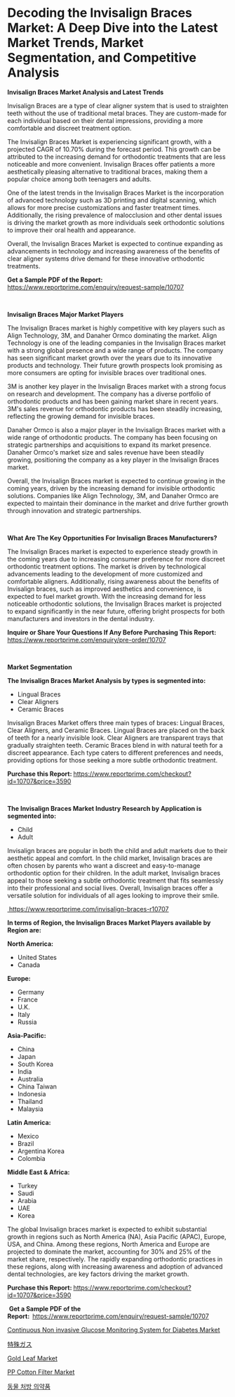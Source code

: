 <p><h1>Decoding the Invisalign Braces Market: A Deep Dive into the Latest Market Trends, Market Segmentation, and Competitive Analysis</h1></p><p><strong>Invisalign Braces Market Analysis and Latest Trends</strong></p>
<p><p>Invisalign Braces are a type of clear aligner system that is used to straighten teeth without the use of traditional metal braces. They are custom-made for each individual based on their dental impressions, providing a more comfortable and discreet treatment option.</p><p>The Invisalign Braces Market is experiencing significant growth, with a projected CAGR of 10.70% during the forecast period. This growth can be attributed to the increasing demand for orthodontic treatments that are less noticeable and more convenient. Invisalign Braces offer patients a more aesthetically pleasing alternative to traditional braces, making them a popular choice among both teenagers and adults.</p><p>One of the latest trends in the Invisalign Braces Market is the incorporation of advanced technology such as 3D printing and digital scanning, which allows for more precise customizations and faster treatment times. Additionally, the rising prevalence of malocclusion and other dental issues is driving the market growth as more individuals seek orthodontic solutions to improve their oral health and appearance.</p><p>Overall, the Invisalign Braces Market is expected to continue expanding as advancements in technology and increasing awareness of the benefits of clear aligner systems drive demand for these innovative orthodontic treatments.</p></p>
<p><strong>Get a Sample PDF of the Report:&nbsp;</strong> <a href="https://www.reportprime.com/enquiry/request-sample/10707">https://www.reportprime.com/enquiry/request-sample/10707</a></p>
<p>&nbsp;</p>
<p><strong>Invisalign Braces Major Market Players</strong></p>
<p><p>The Invisalign Braces market is highly competitive with key players such as Align Technology, 3M, and Danaher Ormco dominating the market. Align Technology is one of the leading companies in the Invisalign Braces market with a strong global presence and a wide range of products. The company has seen significant market growth over the years due to its innovative products and technology. Their future growth prospects look promising as more consumers are opting for invisible braces over traditional ones.</p><p>3M is another key player in the Invisalign Braces market with a strong focus on research and development. The company has a diverse portfolio of orthodontic products and has been gaining market share in recent years. 3M's sales revenue for orthodontic products has been steadily increasing, reflecting the growing demand for invisible braces.</p><p>Danaher Ormco is also a major player in the Invisalign Braces market with a wide range of orthodontic products. The company has been focusing on strategic partnerships and acquisitions to expand its market presence. Danaher Ormco's market size and sales revenue have been steadily growing, positioning the company as a key player in the Invisalign Braces market.</p><p>Overall, the Invisalign Braces market is expected to continue growing in the coming years, driven by the increasing demand for invisible orthodontic solutions. Companies like Align Technology, 3M, and Danaher Ormco are expected to maintain their dominance in the market and drive further growth through innovation and strategic partnerships.</p></p>
<p>&nbsp;</p>
<p><strong>What Are The Key Opportunities For Invisalign Braces Manufacturers?</strong></p>
<p><p>The Invisalign Braces market is expected to experience steady growth in the coming years due to increasing consumer preference for more discreet orthodontic treatment options. The market is driven by technological advancements leading to the development of more customized and comfortable aligners. Additionally, rising awareness about the benefits of Invisalign braces, such as improved aesthetics and convenience, is expected to fuel market growth. With the increasing demand for less noticeable orthodontic solutions, the Invisalign Braces market is projected to expand significantly in the near future, offering bright prospects for both manufacturers and investors in the dental industry.</p></p>
<p><strong>Inquire or Share Your Questions If Any Before Purchasing This Report:</strong> <a href="https://www.reportprime.com/enquiry/pre-order/10707">https://www.reportprime.com/enquiry/pre-order/10707</a></p>
<p>&nbsp;</p>
<p><strong>Market Segmentation</strong></p>
<p><strong>The Invisalign Braces Market Analysis by types is segmented into:</strong></p>
<p><ul><li>Lingual Braces</li><li>Clear Aligners</li><li>Ceramic Braces</li></ul></p>
<p><p>Invisalign Braces Market offers three main types of braces: Lingual Braces, Clear Aligners, and Ceramic Braces. Lingual Braces are placed on the back of teeth for a nearly invisible look. Clear Aligners are transparent trays that gradually straighten teeth. Ceramic Braces blend in with natural teeth for a discreet appearance. Each type caters to different preferences and needs, providing options for those seeking a more subtle orthodontic treatment.</p></p>
<p><strong>Purchase this Report:&nbsp;</strong><a href="https://www.reportprime.com/checkout?id=10707&price=3590">https://www.reportprime.com/checkout?id=10707&price=3590</a></p>
<p>&nbsp;</p>
<p><strong>The Invisalign Braces Market Industry Research by Application is segmented into:</strong></p>
<p><ul><li>Child</li><li>Adult</li></ul></p>
<p><p>Invisalign braces are popular in both the child and adult markets due to their aesthetic appeal and comfort. In the child market, Invisalign braces are often chosen by parents who want a discreet and easy-to-manage orthodontic option for their children. In the adult market, Invisalign braces appeal to those seeking a subtle orthodontic treatment that fits seamlessly into their professional and social lives. Overall, Invisalign braces offer a versatile solution for individuals of all ages looking to improve their smile.</p></p>
<p><a href="https://www.reportprime.com/invisalign-braces-r10707">&nbsp;https://www.reportprime.com/invisalign-braces-r10707</a></p>
<p><strong>In terms of Region, the Invisalign Braces Market Players available by Region are:</strong></p>
<p>
    <p> <strong> North America: </strong>
        <ul>
            <li>United States</li>
            <li>Canada</li>
        </ul>
        </p> 
    <p> <strong> Europe: </strong>
        <ul>
            <li>Germany</li>
            <li>France</li>
            <li>U.K.</li>
            <li>Italy</li>
            <li>Russia</li>
        </ul>
        </p> 
    <p> <strong> Asia-Pacific: </strong>
        <ul>
            <li>China</li>
            <li>Japan</li>
            <li>South Korea</li>
            <li>India</li>
            <li>Australia</li>
            <li>China Taiwan</li>
            <li>Indonesia</li>
            <li>Thailand</li>
            <li>Malaysia</li>
        </ul>
        </p> 
    <p> <strong> Latin America: </strong>
        <ul>
            <li>Mexico</li>
            <li>Brazil</li>
            <li>Argentina Korea</li>
            <li>Colombia</li>
        </ul>
        </p> 
    <p> <strong> Middle East & Africa: </strong>
        <ul>
            <li>Turkey</li>
            <li>Saudi</li>
            <li>Arabia</li>
            <li>UAE</li>
            <li>Korea</li>
        </ul>
    </p>
    </p>
<p><p>The global Invisalign braces market is expected to exhibit substantial growth in regions such as North America (NA), Asia Pacific (APAC), Europe, USA, and China. Among these regions, North America and Europe are projected to dominate the market, accounting for 30% and 25% of the market share, respectively. The rapidly expanding orthodontic practices in these regions, along with increasing awareness and adoption of advanced dental technologies, are key factors driving the market growth.</p></p>
<p><strong>Purchase this Report: </strong><a href="https://www.reportprime.com/checkout?id=10707&price=3590">https://www.reportprime.com/checkout?id=10707&price=3590</a></p>
<p>&nbsp;<strong>Get a Sample PDF of the Report:&nbsp;&nbsp;</strong><a href="https://www.reportprime.com/enquiry/request-sample/10707">https://www.reportprime.com/enquiry/request-sample/10707</a></p>
<p><strong></strong></p>
<p><p><a href="https://github.com/yemakinde/Market-Research-Report-List-2/blob/main/continuous-non-invasive-glucose-monitoring-system-for-diabetes-market.md">Continuous Non invasive Glucose Monitoring System for Diabetes Market</a></p><p><a href="https://github.com/LeanneBruen2023/Market-Research-Report-List-1/blob/main/654967924152.md">特殊ガス</a></p><p><a href="https://issuu.com/reportprime-2/docs/gold-leaf-market-size-2030.pptx">Gold Leaf Market</a></p><p><a href="https://issuu.com/reportprime-2/docs/pp-cotton-filter-market-size-2030.pptx">PP Cotton Filter Market</a></p><p><a href="https://github.com/vs10l4sfg5c/Market-Research-Report-List-1/blob/main/254013022059.md">동물 처방 의약품</a></p></p>